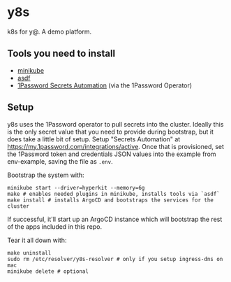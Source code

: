 # y8s

k8s for y@. A demo platform.

## Tools you need to install

- [minikube](https://minikube.sigs.k8s.io/docs/start/)
- [asdf](https://asdf-vm.com/guide/getting-started.html)
- [1Password Secrets Automation](https://1password.com/products/secrets/) (via the 1Password Operator)

## Setup

y8s uses the 1Password operator to pull secrets into the cluster. Ideally this is the only secret value that you need to provide during bootstrap, but it does take a little bit of setup. Setup "Secrets Automation" at https://my.1password.com/integrations/active. Once that is provisioned, set the 1Password token and credentials JSON values into the example from env-example, saving the file as `.env`.

Bootstrap the system with:

```shell
minikube start --driver=hyperkit --memory=6g
make # enables needed plugins in minikube, installs tools via `asdf`
make install # installs ArgoCD and bootstraps the services for the cluster
```

If successful, it'll start up an ArgoCD instance which will bootstrap the rest of the apps included in this repo. 

Tear it all down with:

```shell
make uninstall
sudo rm /etc/resolver/y8s-resolver # only if you setup ingress-dns on mac
minikube delete # optional
```
